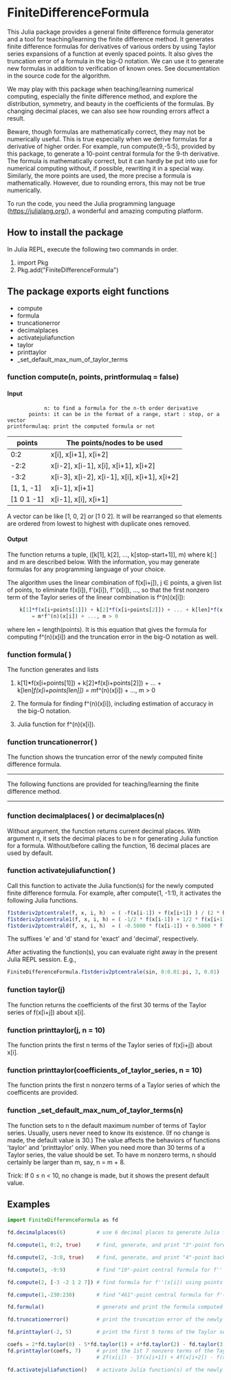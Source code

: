 # FiniteDifferenceFormula

This Julia package provides a general finite difference formula generator and a tool
for teaching/learning the finite difference method. It generates finite difference
formulas for derivatives of various orders by using Taylor series expansions of a
function at evenly spaced points. It also gives the truncation error of a formula
in the big-O notation. We can use it to generate new formulas in addition to
verification of known ones. See documentation in the source code for the algorithm.

We may play with this package when teaching/learning numerical computing, especially
the finite difference method, and explore the distribution, symmetry, and beauty in
the coefficients of the formulas. By changing decimal places, we can also see how
rounding errors affect a result.

Beware, though formulas are mathematically correct, they may not be numerically useful.
This is true especially when we derive formulas for a derivative of higher order. For
example, run compute(9,-5:5), provided by this package, to generate a 10-point
central formula for the 9-th derivative. The formula is mathematically correct, but it
can hardly be put into use for numerical computing without, if possible, rewriting it
in a special way. Similarly, the more points are used, the more precise a formula
is mathematically. However, due to rounding errors, this may not be true numerically.

To run the code, you need the Julia programming language (https://julialang.org/), a
wonderful and amazing computing platform.

## How to install the package

In Julia REPL, execute the following two commands in order.

1. import Pkg
1. Pkg.add("FiniteDifferenceFormula")

## The package exports eight functions

- compute
- formula
- truncationerror
- decimalplaces
- activatejuliafunction
- taylor
- printtaylor
- _set_default_max_num_of_taylor_terms

### function compute(n, points, printformulaq = false)

#### Input

```
            n: to find a formula for the n-th order derivative
       points: it can be in the format of a range, start : stop, or a vector
printformulaq: print the computed formula or not
```

|   points     |   The points/nodes to be used                  |
|   ---------- | ---------------------------------------------- |
|    0:2       |   x[i], x[i+1], x[i+2]                         |
|   -2:2       |   x[i-2], x[i-1], x[i], x[i+1], x[i+2]         |
|   -3:2       |   x[i-3], x[i-2], x[i-1], x[i], x[i+1], x[i+2] |
|   [1, 1, -1] |   x[i-1], x[i+1]                               |
|   [1 0 1 -1] |   x[i-1], x[i], x[i+1]                         |

A vector can be like [1, 0, 2] or [1 0 2]. It will be rearranged so
that elements are ordered from lowest to highest with duplicate ones
removed.

#### Output

The function returns a tuple, ([k[1], k[2], ..., k[stop-start+1]], m) where k[:] and m
are described below. With the information, you may generate formulas for any
programming language of your choice.

The algorithm uses the linear combination of f(x[i+j]), j ∈ points, a given list of points,
to eliminate f(x[i]), f'(x[i]), f''(x[i]), ..., so that the first nonzero term of the Taylor
series of the linear combination is f^(n)(x[i]):

```Julia
    k[1]*f(x[i+points[1]]) + k[2]*f(x[i+points[2]]) + ... + k[len]*f(x[i+points[len]])
        = m*f^(n)(x[i]) + ..., m > 0
```

where len = length(points). It is this equation that gives the formula for computing f^(n)(x[i])
and the truncation error in the big-O notation as well.

### function formula( )

The function generates and lists

1. k[1]*f(x[i+points[1]]) + k[2]*f(x[i+points[2]]) + ... + k[len]*f(x[i+points[len]])
       = m*f^(n)(x[i]) + ..., m > 0

1. The formula for finding f^(n)(x[i]), including estimation of accuracy in the big-O
   notation.

1. Julia function for f^(n)(x[i]).

### function truncationerror( )

The function shows the truncation error of the newly computed finite difference formula.

-----

The following functions are provided for teaching/learning the finite difference method.

-----

### function decimalplaces( ) or decimalplaces(n)

Without argument, the function returns current decimal places. With argument n, it sets the
decimal places to be n for generating Julia function for a formula. Without/before calling
the function, 16 decimal places are used by default.

### function activatejuliafunction( )

Call this function to activate the Julia function(s) for the newly computed finite
difference formula. For example, after compute(1, -1:1), it activates the
following Julia functions.

```Julia
f1stderiv2ptcentrale(f, x, i, h)  = ( -f(x[i-1]) + f(x[i+1]) ) / (2 * h)
f1stderiv2ptcentrale1(f, x, i, h) = ( -1/2 * f(x[i-1]) + 1/2 * f(x[i+1]) ) / h
f1stderiv2ptcentrald(f, x, i, h)  = ( -0.5000 * f(x[i-1]) + 0.5000 * f(x[i+1]) ) / h
```
The suffixes 'e' and 'd' stand for 'exact' and 'decimal', respectively.

After activating the function(s), you can evaluate right away in the present Julia REPL
session. E.g.,

```Julia
FiniteDifferenceFormula.f1stderiv2ptcentrale(sin, 0:0.01:pi, 3, 0.01)
```

### function taylor(j)

The function returns the coefficients of the first 30 terms of the Taylor series of f(x[i+j])
about x[i].

### function printtaylor(j, n = 10)

The function prints the first n terms of the Taylor series of f(x[i+j]) about x[i].

### function printtaylor(coefficients_of_taylor_series, n = 10)

The function prints the first n nonzero terms of a Taylor series of which the coefficents are
provided.

### function _set_default_max_num_of_taylor_terms(n)

The function sets to n the default maximum number of terms of Taylor series. Usually, users
never need to know its existence. (If no change is made, the default value is 30.) The value
affects the behaviors of functions 'taylor' and 'printtaylor' only. When you need more than
30 terms of a Taylor series, the value should be set. To have m nonzero terms, n should
certainly be larger than m, say, n = m + 8.

Trick: If 0 ≤ n < 10, no change is made, but it shows the present default value.

## Examples

```Julia
import FiniteDifferenceFormula as fd

fd.decimalplaces(6)          # use 6 decimal places to generate Julia functions of computed formulas

fd.compute(1, 0:2, true)     # find, generate, and print "3"-point forward formula for f'(x[i])

fd.compute(2, -3:0, true)    # find, generate, and print "4"-point backward formula for f''(x[i])

fd.compute(3, -9:9)          # find "19"-point central formula for f'''(x[i])

fd.compute(2, [-3 -2 1 2 7]) # find formula for f''(x[i]) using points x[i+j], j = -3, -2, 1, 2, and 7

fd.compute(1,-230:230)       # find "461"-point central formula for f'(x[i]). does it exist? run the code!

fd.formula()                 # generate and print the formula computed last time you called compute(...)

fd.truncationerror()         # print the truncation error of the newly computed formula

fd.printtaylor(-2, 5)        # print the first 5 terms of the Taylor series of f(x[i-2]) about x[i]

coefs = 2*fd.taylor(0) - 5*fd.taylor(1) + 4*fd.taylor(2) - fd.taylor(3);
fd.printtaylor(coefs, 7)     # print the 1st 7 nonzero terms of the Taylor series of
                             # 2f(x[i]) - 5f(x[i+1]) + 4f(x[i+2]) - f(x[i+3])

fd.activatejuliafunction()   # activate Julia function(s) of the newly computed formula in present REPL session
```
